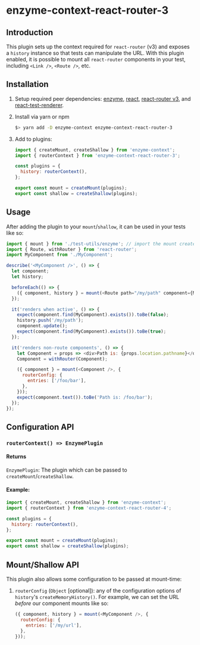 # enzyme-context-react-router-3

## Introduction

This plugin sets up the context required for `react-router` (v3) and exposes a `history` instance so that tests can manipulate the URL. With this plugin enabled, it is possible to mount all `react-router` components in your test, including `<Link />`, `<Route />`, etc.

## Installation

1. Setup required peer dependencies: [enzyme](https://airbnb.io/enzyme/docs/installation/), [react](https://reactjs.org/docs/getting-started.html), [react-router v3](https://github.com/ReactTraining/react-router/tree/v3/docs), and [react-test-renderer](https://reactjs.org/docs/test-renderer.html).

2. Install via yarn or npm

   ```bash
   $> yarn add -D enzyme-context enzyme-context-react-router-3
   ```

3. Add to plugins:

   ```javascript
   import { createMount, createShallow } from 'enzyme-context';
   import { routerContext } from 'enzyme-context-react-router-3';

   const plugins = {
     history: routerContext(),
   };

   export const mount = createMount(plugins);
   export const shallow = createShallow(plugins);
   ```

## Usage

After adding the plugin to your `mount`/`shallow`, it can be used in your tests like so:

```javascript
import { mount } from './test-utils/enzyme'; // import the mount created with enzyme-context
import { Route, withRouter } from 'react-router';
import MyComponent from './MyComponent';

describe('<MyComponent />', () => {
  let component;
  let history;

  beforeEach(() => {
    ({ component, history } = mount(<Route path="/my/path" component={MyComponent} />));
  });

  it('renders when active', () => {
    expect(component.find(MyComponent).exists()).toBe(false);
    history.push('/my/path');
    component.update();
    expect(component.find(MyComponent).exists()).toBe(true);
  });

  it('renders non-route components', () => {
    let Component = props => <div>Path is: {props.location.pathname}</div>;
    Component = withRouter(Component);

    ({ component } = mount(<Component />, {
      routerConfig: {
        entries: ['/foo/bar'],
      },
    }));
    expect(component.text()).toBe('Path is: /foo/bar');
  });
});
```

## Configuration API

### `routerContext() => EnzymePlugin`

#### Returns

`EnzymePlugin`: The plugin which can be passed to `createMount`/`createShallow`.

#### Example:

```javascript
import { createMount, createShallow } from 'enzyme-context';
import { routerContext } from 'enzyme-context-react-router-4';

const plugins = {
  history: routerContext(),
};

export const mount = createMount(plugins);
export const shallow = createShallow(plugins);
```

## Mount/Shallow API

This plugin also allows some configuration to be passed at mount-time:

1. `routerConfig` (`Object` [optional]): any of the configuration options of `history`'s `createMemoryHistory()`. For example, we can set the URL _before_ our component mounts like so:

   ```javascript
   ({ component, history } = mount(<MyComponent />, {
     routerConfig: {
       entries: ['/my/url'],
     },
   }));
   ```
